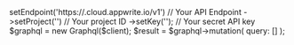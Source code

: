 <?php

use Appwrite\Client;
use Appwrite\Services\Graphql;

$client = (new Client())
    ->setEndpoint('https://<REGION>.cloud.appwrite.io/v1') // Your API Endpoint
    ->setProject('<YOUR_PROJECT_ID>') // Your project ID
    ->setKey('<YOUR_API_KEY>'); // Your secret API key

$graphql = new Graphql($client);

$result = $graphql->mutation(
    query: []
);